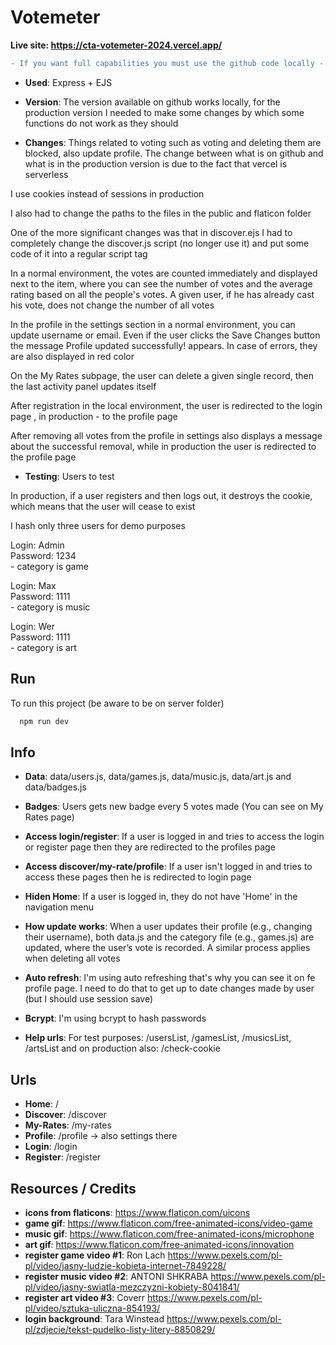 # Votemeter

**Live site: https://cta-votemeter-2024.vercel.app/**  
```diff
- If you want full capabilities you must use the github code locally -
```
* **Used**: Express + EJS <br />
* **Version**: The version available on github works locally, for the production version I needed to make some changes by which some functions do not work as they should <br />

* **Changes**: Things related to voting such as voting and deleting them are blocked, also update profile. The change between what is on github and what is in the production version is due to the fact that vercel is serverless<br />


I use cookies instead of sessions in production <br />

I also had to change the paths to the files in the public and flaticon folder <br />

One of the more significant changes was that in discover.ejs I had to completely change the discover.js script (no longer use it) and put some code of it into a regular script tag <br />

In a normal environment, the votes are counted immediately and displayed next to the item, where you can see the number of votes and the average rating based on all the people's votes. A given user, if he has already cast his vote, does not change the number of all votes <br />

In the profile in the settings section in a normal environment, you can update username or email. Even if the user clicks the Save Changes button the message Profile updated successfully! appears. In case of errors, they are also displayed in red color <br />

On the My Rates subpage, the user can delete a given single record, then the last activity panel updates itself <br />

After registration in the local environment, the user is redirected to the login page , in production - to the profile page <br />

After removing all votes from the profile in settings also displays a message about the successful removal, while in production the user is redirected to the profile page <br />

* **Testing**: Users to test <br />

In production, if a user registers and then logs out, it destroys the cookie, which means that the user will cease to exist <br />

I hash only three users for demo purposes <br />

Login: Admin <br /> Password: 1234 <br /> - category is game <br />

Login: Max <br /> Password: 1111 <br /> - category is music <br />

Login: Wer <br /> Password: 1111 <br /> - category is art <br />


## Run

To run this project (be aware to be on server folder)

```bash
  npm run dev
```

## **Info**

- **Data**: data/users.js, data/games.js, data/music.js, data/art.js and data/badges.js
- **Badges**: Users gets new badge every 5 votes made (You can see on My Rates page)
- **Access login/register**: If a user is logged in and tries to access the login or register page then they are redirected to the profiles page
- **Access discover/my-rate/profile**: If a user isn't logged in and tries to access these pages then he is redirected to login page
- **Hiden Home**: If a user is logged in, they do not have 'Home' in the navigation menu
- **How update works**: When a user updates their profile (e.g., changing their username), both data.js and the category file (e.g., games.js) are updated, where the user’s vote is recorded. A similar process applies when deleting all votes
- **Auto refresh**: I'm using auto refreshing that's why you can see it on fe profile page. I need to do that to get up to date changes made by user (but I should use session save)
- **Bcrypt**: I'm using bcrypt to hash passwords
  
- **Help urls**: For test purposes: /usersList, /gamesList, /musicsList, /artsList and on production also: /check-cookie



## **Urls**

- **Home**: /
- **Discover**: /discover
- **My-Rates**: /my-rates
- **Profile**: /profile -> also settings there
- **Login**: /login
- **Register**: /register

## **Resources / Credits**

- **icons from flaticons**: https://www.flaticon.com/uicons
- **game gif**: https://www.flaticon.com/free-animated-icons/video-game
- **music gif**: https://www.flaticon.com/free-animated-icons/microphone
- **art gif**: https://www.flaticon.com/free-animated-icons/innovation
- **register game video #1**: Ron Lach https://www.pexels.com/pl-pl/video/jasny-ludzie-kobieta-internet-7849228/
- **register music video #2**: ANTONI SHKRABA https://www.pexels.com/pl-pl/video/jasny-swiatla-mezczyzni-kobiety-8041841/
- **register art video #3**: Coverr https://www.pexels.com/pl-pl/video/sztuka-uliczna-854193/
- **login background**: Tara Winstead https://www.pexels.com/pl-pl/zdjecie/tekst-pudelko-listy-litery-8850829/
  
